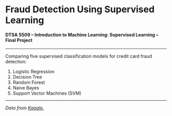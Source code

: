 # **Fraud Detection Using Supervised Learning**
#### DTSA 5509 – Introduction to Machine Learning: Supervised Learning – Final Project ####
<hr>

Comparing five supervised classification models for credit card fraud detection: 
1. Logistic Regression
2. Decision Tree
3. Random Forest
4. Naive Bayes
5. Support Vector Machines (SVM)

<hr>

*Data from [Kaggle.](https://www.kaggle.com/datasets/whenamancodes/fraud-detection?datasetId=2472961&sortBy=voteCount)*
